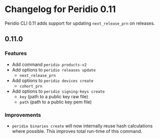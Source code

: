 # Changelog for Peridio 0.11

Peridio CLI 0.11 adds support for updating `next_release_prn` on releases.


## 0.11.0

### Features

- Add command `peridio products-v2`
- Add options to `peridio releases update`
  - `next_release_prn`
- Add options to `peridio devices create`
  - `cohort_prn`
- Add options to `peridio signing-keys create`
  - `key` (path to a public key raw file)
  - `path` (path to a public key pem file)

### Improvements

- `peridio binaries create` will now internally reuse hash calculations where possible. This improves total run-time of this command.
